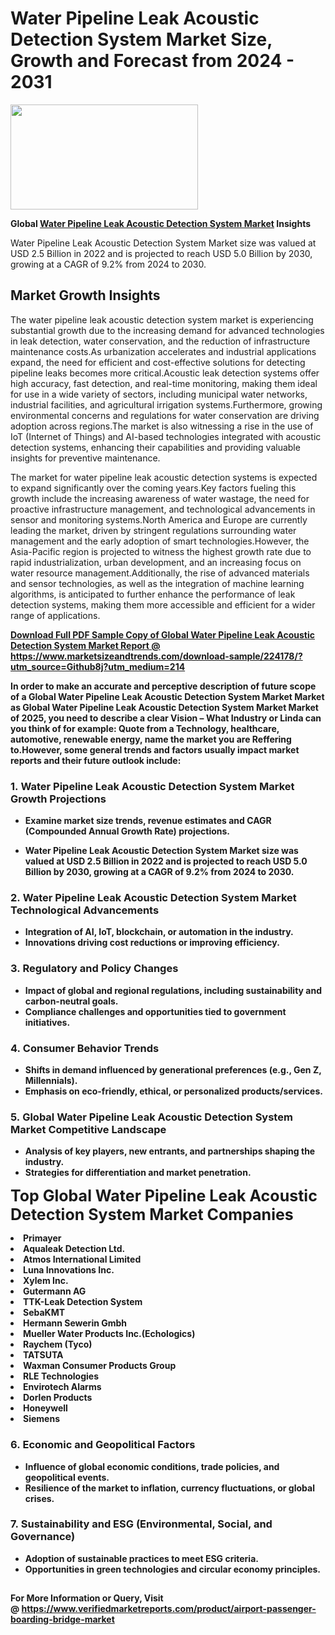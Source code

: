 <H1>Water Pipeline Leak Acoustic Detection System Market Size, Growth and Forecast from 2024 - 2031</H1><img class="aligncenter size-medium wp-image-584254" src="https://thirdeyenews.in/wp-content/uploads/2024/09/Global-Market-Research-300x168.jpeg" alt="" width="300" height="168" /><p><strong>Global&nbsp;<a href="https://www.marketsizeandtrends.com/download-sample/224178/?utm_source=Github8j?utm_medium=214">Water Pipeline Leak Acoustic Detection System Market</a> Insights</strong></p><p>Water Pipeline Leak Acoustic Detection System Market size was valued at USD 2.5 Billion in 2022 and is projected to reach USD 5.0 Billion by 2030, growing at a CAGR of 9.2% from 2024 to 2030.</p><p><h2>Market Growth Insights</h2> <p>The water pipeline leak acoustic detection system market is experiencing substantial growth due to the increasing demand for advanced technologies in leak detection, water conservation, and the reduction of infrastructure maintenance costs.As urbanization accelerates and industrial applications expand, the need for efficient and cost-effective solutions for detecting pipeline leaks becomes more critical.Acoustic leak detection systems offer high accuracy, fast detection, and real-time monitoring, making them ideal for use in a wide variety of sectors, including municipal water networks, industrial facilities, and agricultural irrigation systems.Furthermore, growing environmental concerns and regulations for water conservation are driving adoption across regions.The market is also witnessing a rise in the use of IoT (Internet of Things) and AI-based technologies integrated with acoustic detection systems, enhancing their capabilities and providing valuable insights for preventive maintenance.</p> <p><strong><a href="#"></a></strong></p> <p>The market for water pipeline leak acoustic detection systems is expected to expand significantly over the coming years.Key factors fueling this growth include the increasing awareness of water wastage, the need for proactive infrastructure management, and technological advancements in sensor and monitoring systems.North America and Europe are currently leading the market, driven by stringent regulations surrounding water management and the early adoption of smart technologies.However, the Asia-Pacific region is projected to witness the highest growth rate due to rapid industrialization, urban development, and an increasing focus on water resource management.Additionally, the rise of advanced materials and sensor technologies, as well as the integration of machine learning algorithms, is anticipated to further enhance the performance of leak detection systems, making them more accessible and efficient for a wider range of applications.</p> <p><strong><a href="#"></p><p><span class=""><strong>Download Full PDF Sample Copy of Global Water Pipeline Leak Acoustic Detection System Market Report</strong> @ <a href="https://www.marketsizeandtrends.com/download-sample/224178/?utm_source=Github8j?utm_medium=214" target="_blank">https://www.marketsizeandtrends.com/download-sample/224178/?utm_source=Github8j?utm_medium=214</a></span></p><p>In order to make an accurate and perceptive description of future scope of a Global&nbsp;Water Pipeline Leak Acoustic Detection System Market Market as Global&nbsp;Water Pipeline Leak Acoustic Detection System Market Market of 2025, you need to describe a clear Vision &ndash; What Industry or Linda can you think of for example: Quote from a Technology, healthcare, automotive, renewable energy, name the market you are Reffering to.However, some general trends and factors usually impact market reports and their future outlook include:</p><h3>1.&nbsp;<strong>Water Pipeline Leak Acoustic Detection System Market Growth Projections</strong></h3><ul><li>Examine market size trends, revenue estimates and CAGR (Compounded Annual Growth Rate) projections.</li><li><p>Water Pipeline Leak Acoustic Detection System Market size was valued at USD 2.5 Billion in 2022 and is projected to reach USD 5.0 Billion by 2030, growing at a CAGR of 9.2% from 2024 to 2030.</p></li></ul><h3>2.&nbsp;<strong>Water Pipeline Leak Acoustic Detection System Market Technological Advancements</strong></h3><ul><li>Integration of AI, IoT, blockchain, or automation in the industry.</li><li>Innovations driving cost reductions or improving efficiency.</li></ul><h3>3.&nbsp;<strong>Regulatory and Policy Changes</strong></h3><ul><li>Impact of global and regional regulations, including sustainability and carbon-neutral goals.</li><li>Compliance challenges and opportunities tied to government initiatives.</li></ul><h3>4.&nbsp;<strong>Consumer Behavior Trends</strong></h3><ul><li>Shifts in demand influenced by generational preferences (e.g., Gen Z, Millennials).</li><li>Emphasis on eco-friendly, ethical, or personalized products/services.</li></ul><h3>5.&nbsp;<strong>Global Water Pipeline Leak Acoustic Detection System Market Competitive Landscape</strong></h3><ul><li>Analysis of key players, new entrants, and partnerships shaping the industry.</li><li>Strategies for differentiation and market penetration.</li></ul><p data-pm-slice="1 1 []"><span style="color: inherit; font-family: inherit; font-size: 25px;">Top Global Water Pipeline Leak Acoustic Detection System Market Companies</span></p><div class="" data-test-id=""><p><li>Primayer</li><li> Aqualeak Detection Ltd.</li><li> Atmos International Limited</li><li> Luna Innovations Inc.</li><li> Xylem Inc.</li><li> Gutermann AG</li><li> TTK-Leak Detection System</li><li> SebaKMT</li><li> Hermann Sewerin Gmbh</li><li> Mueller Water Products Inc.(Echologics)</li><li> Raychem (Tyco)</li><li> TATSUTA</li><li> Waxman Consumer Products Group</li><li> RLE Technologies</li><li> Envirotech Alarms</li><li> Dorlen Products</li><li> Honeywell</li><li> Siemens</li></p></div><h3>6.&nbsp;<strong>Economic and Geopolitical Factors</strong></h3><ul><li>Influence of global economic conditions, trade policies, and geopolitical events.</li><li>Resilience of the market to inflation, currency fluctuations, or global crises.</li></ul><h3>7.&nbsp;<strong>Sustainability and ESG (Environmental, Social, and Governance)</strong></h3><ul><li>Adoption of sustainable practices to meet ESG criteria.</li><li>Opportunities in green technologies and circular economy principles.</li></ul><h2><strong style="font-size: 14px;">For More Information or Query, Visit @&nbsp;</strong><a style="background-color: #ffffff; font-size: 14px;" href="https://www.marketsizeandtrends.com/report/water-pipeline-leak-acoustic-detection-system-market/" target="_blank">https://www.verifiedmarketreports.com/product/airport-passenger-boarding-bridge-market</a></h2>